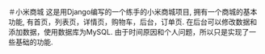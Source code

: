 ＃小米商城
这是用Django编写的一个练手的小米商城项目,
拥有一个商城的基本功能,
有首页，列表页，详情页，购物车，后台，订单页.
在后台可以修改数据和添加数据，使用数据库为MySQL.
由于时间原因和个人问题，所以只是实现了一些基础的功能.

